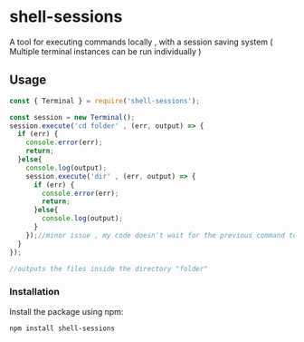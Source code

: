 # shell-sessions
A tool for executing commands locally , with a session saving system ( Multiple terminal instances can be run individually )
## Usage

```js
const { Terminal } = require('shell-sessions');

const session = new Terminal();
session.execute('cd folder' , (err, output) => {
  if (err) {
    console.error(err);
    return;
  }else{
    console.log(output);
    session.execute('dir' , (err, output) => {
      if (err) {
        console.error(err);
        return;
      }else{
        console.log(output);
      }
    });//minor issue , my code doesn't wait for the previous command to wait , so you have to wait for an output and execute the next command after that like this , if you've any workaround this , i kindly ask you to contact me on discord and tell me what that is! thanks. ( Discord >> user.void )
  }
});

//outputs the files inside the directory "folder"
```

### Installation

Install the package using npm:

```bash
npm install shell-sessions
```
